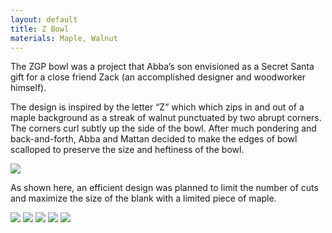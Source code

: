 ```yaml
---
layout: default
title: Z Bowl
materials: Maple, Walnut
---
```


The ZGP bowl was a project that Abba’s son envisioned as a Secret Santa gift for a close friend Zack (an accomplished designer and woodworker himself).
 
The design is inspired by the letter “Z” which which zips in and out of a maple background as a streak of walnut punctuated by two abrupt corners.  The corners curl subtly up the side of the bowl. After much pondering and back-and-forth, Abba and Mattan decided to make the edges of bowl scalloped to preserve the size and heftiness of the bowl.

<img src="{{ site.baseurl }}\pics\2016-Decemeber Zack GP _Z_ Bowl\IMG_20161213_224732.jpg" class="img-responsive" />

As shown here, an efficient design was planned to limit the number of cuts and maximize the size of the blank with a limited piece of maple.

<img src="{{ site.baseurl }}\pics\2016-Decemeber Zack GP _Z_ Bowl\IMG_20161213_224755.jpg" class="img-responsive" />

<img src="{{ site.baseurl }}\pics\2016-Decemeber Zack GP _Z_ Bowl\IMG_20161214_205315.jpg" class="img-responsive" />

<img src="{{ site.baseurl }}\pics\2016-Decemeber Zack GP _Z_ Bowl\IMG_20161215_111906.jpg" class="img-responsive" />

<img src="{{ site.baseurl }}\pics\2016-Decemeber Zack GP _Z_ Bowl\IMG_20161215_202611.jpg" class="img-responsive" />

<img src="{{ site.baseurl }}\pics\2016-Decemeber Zack GP _Z_ Bowl\IMG_20161217_142902.jpg" class="img-responsive" />
